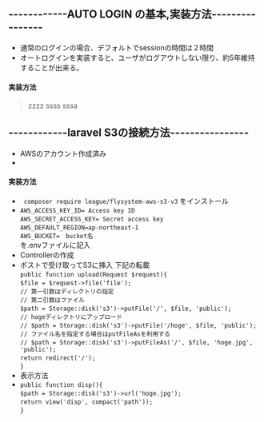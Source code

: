 ## ------------AUTO LOGIN の基本,実装方法----------------
- 通常のログインの場合、デフォルトでsessionの時間は２時間
- オートログインを実装すると、ユーザがログアウトしない限り、約5年維持することが出来る。

#### 実装方法
>zzzz
>ssss
>sssa
>
>
>

## ------------laravel S3の接続方法----------------
- AWSのアカウント作成済み
- 

#### 実装方法
 - ` composer require league/flysystem-aws-s3-v3` をインストール  
 - `AWS_ACCESS_KEY_ID= Access key ID`  
`AWS_SECRET_ACCESS_KEY= Secret access key`  
`AWS_DEFAULT_REGION=ap-northeast-1`  
`AWS_BUCKET=　bucket名`  
を.envファイルに記入  
 - Controllerの作成  
  - ポストで受け取ってS3に挿入 下記の転載  
  `public function upload(Request $request){`  
    `$file = $request->file('file');`  
    `// 第一引数はディレクトリの指定`  
    `// 第二引数はファイル`  
    `$path = Storage::disk('s3')->putFile('/', $file, 'public');`  
    `// hogeディレクトリにアップロード`  
    `// $path = Storage::disk('s3')->putFile('/hoge', $file, 'public');`  
    `// ファイル名を指定する場合はputFileAsを利用する`  
    `// $path = Storage::disk('s3')->putFileAs('/', $file, 'hoge.jpg', 'public');`  
    `return redirect('/');`  
 `}`  
 - 表示方法  
  - `public function disp(){`  
    `$path = Storage::disk('s3')->url('hoge.jpg');`  
    `return view('disp', compact('path'));`  
 `}`  
 
